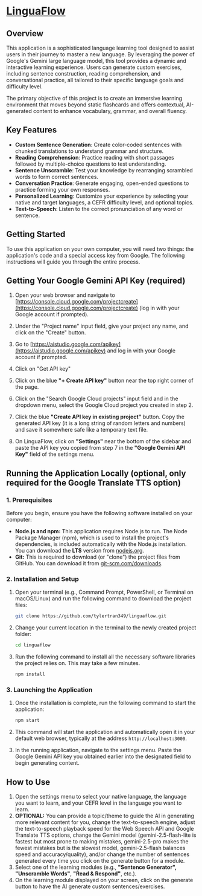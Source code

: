 # [LinguaFlow](https://tylertran349.github.io/linguaflow/) 

## Overview

This application is a sophisticated language learning tool designed to assist users in their journey to master a new language. By leveraging the power of Google's Gemini large language model, this tool provides a dynamic and interactive learning experience. Users can generate custom exercises, including sentence construction, reading comprehension, and conversational practice, all tailored to their specific language goals and difficulty level.

The primary objective of this project is to create an immersive learning environment that moves beyond static flashcards and offers contextual, AI-generated content to enhance vocabulary, grammar, and overall fluency.

## Key Features

*   **Custom Sentence Generation**: Create color-coded sentences with chunked translations to understand grammar and structure.
*   **Reading Comprehension**: Practice reading with short passages followed by multiple-choice questions to test understanding.
*   **Sentence Unscramble**: Test your knowledge by rearranging scrambled words to form correct sentences.
*   **Conversation Practice**: Generate engaging, open-ended questions to practice forming your own responses.
*   **Personalized Learning**: Customize your experience by selecting your native and target languages, a CEFR difficulty level, and optional topics.
*   **Text-to-Speech**: Listen to the correct pronunciation of any word or sentence.

## Getting Started

To use this application on your own computer, you will need two things: the application's code and a special access key from Google. The following instructions will guide you through the entire process.

## Getting Your Google Gemini API Key (required)

1. Open your web browser and navigate to [https://console.cloud.google.com/projectcreate](https://console.cloud.google.com/projectcreate) (log in with your Google account if prompted).

2. Under the "Project name" input field, give your project any name, and click on the "Create" button.

3. Go to [https://aistudio.google.com/apikey](https://aistudio.google.com/apikey) and log in with your Google account if prompted.

4. Click on "Get API key"

5. Click on the blue **"+ Create API key"** button near the top right corner of the page.

6. Click on the "Search Google Cloud projects" input field and in the dropdown menu, select the Google Cloud project you created in step 2.

7. Click the blue **"Create API key in existing project"** button. Copy the generated API key (it is a long string of random letters and numbers) and save it somewhere safe like a temporary text file.

8. On LinguaFlow, click on **"Settings"** near the bottom of the sidebar and paste the API key you copied from step 7 in the **"Google Gemini API Key"** field of the settings menu.

## Running the Application Locally (optional, only required for the Google Translate TTS option)

### 1. Prerequisites

Before you begin, ensure you have the following software installed on your computer:
*   **Node.js and npm:** This application requires Node.js to run. The Node Package Manager (npm), which is used to install the project's dependencies, is included automatically with the Node.js installation. You can download the **LTS** version from [nodejs.org](https://nodejs.org/).
*   **Git:** This is required to download (or "clone") the project files from GitHub. You can download it from [git-scm.com/downloads](https://git-scm.com/downloads).

### 2. Installation and Setup

1.  Open your terminal (e.g., Command Prompt, PowerShell, or Terminal on macOS/Linux) and run the following command to download the project files:
    ```bash
    git clone https://github.com/tylertran349/linguaflow.git
    ```

2.  Change your current location in the terminal to the newly created project folder:
    ```bash
    cd linguaflow
    ```

3.  Run the following command to install all the necessary software libraries the project relies on. This may take a few minutes.
    ```bash
    npm install
    ```

### 3. Launching the Application

1.  Once the installation is complete, run the following command to start the application:
    ```bash
    npm start
    ```

2.  This command will start the application and automatically open it in your default web browser, typically at the address `http://localhost:3000`.

3.  In the running application, navigate to the settings menu. Paste the Google Gemini API key you obtained earlier into the designated field to begin generating content.
## How to Use

1. Open the settings menu to select your native language, the language you want to learn, and your CEFR level in the language you want to learn. 
2. **OPTIONAL:** You can provide a topic/theme to guide the AI in generating more relevant content for you, change the text-to-speech engine, adjust the text-to-speech playback speed for the Web Speech API and Google Translate TTS options, change the Gemini model (gemini-2.5-flash-lite is fastest but most prone to making mistakes, gemini-2.5-pro makes the fewest mistakes but is the slowest model, gemini-2.5-flash balances speed and accuracy/quality), and/or change the number of sentences generated every time you click on the generate button for a module.
3. Select one of the learning modules (e.g., **"Sentence Generator",** **"Unscramble Words"**, **"Read & Respond"**, etc.).
4. On the learning module displayed on your screen, click on the generate button to have the AI generate custom sentences/exercises.